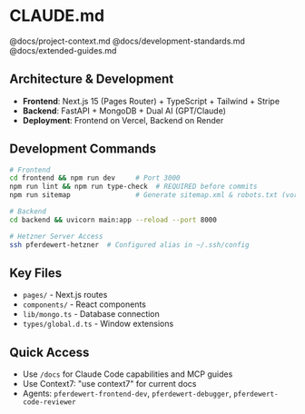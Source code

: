 # CLAUDE.md

@docs/project-context.md
@docs/development-standards.md
@docs/extended-guides.md

## Architecture & Development
- **Frontend**: Next.js 15 (Pages Router) + TypeScript + Tailwind + Stripe
- **Backend**: FastAPI + MongoDB + Dual AI (GPT/Claude)
- **Deployment**: Frontend on Vercel, Backend on Render

## Development Commands
```bash
# Frontend
cd frontend && npm run dev     # Port 3000
npm run lint && npm run type-check  # REQUIRED before commits
npm run sitemap                # Generate sitemap.xml & robots.txt (vor deployment)

# Backend  
cd backend && uvicorn main:app --reload --port 8000

# Hetzner Server Access
ssh pferdewert-hetzner  # Configured alias in ~/.ssh/config
```

## Key Files
- `pages/` - Next.js routes
- `components/` - React components  
- `lib/mongo.ts` - Database connection
- `types/global.d.ts` - Window extensions

## Quick Access
- Use `/docs` for Claude Code capabilities and MCP guides
- Use Context7: "use context7" for current docs
- Agents: `pferdewert-frontend-dev`, `pferdewert-debugger`, `pferdewert-code-reviewer`
